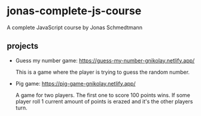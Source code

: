 # jonas-complete-js-course
A complete JavaScript course by Jonas Schmedtmann

## projects

- Guess my number game: https://guess-my-number-gnikolay.netlify.app/
  
  This is a game where the player is trying to guess the random number.

- Pig game: https://pig-game-gnikolay.netlify.app/

  A game for two players. The first one to score 100 points wins. If some player roll 1 current amount of points is erazed and it's the other players turn.
